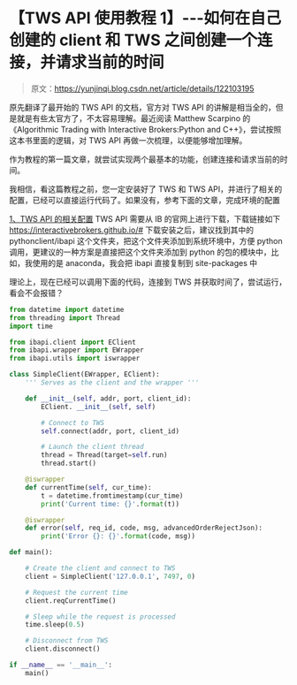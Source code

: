 # 【TWS API 使用教程 1】---如何在自己创建的 client 和 TWS 之间创建一个连接，并请求当前的时间

> 原文：<https://yunjinqi.blog.csdn.net/article/details/122103195>

原先翻译了最开始的 TWS API 的文档，官方对 TWS API 的讲解是相当全的，但是就是有些太官方了，不太容易理解。最近阅读 Matthew Scarpino 的《Algorithmic Trading with Interactive Brokers:Python and C++》，尝试按照这本书里面的逻辑，对 TWS API 再做一次梳理，以便能够增加理解。

作为教程的第一篇文章，就尝试实现两个最基本的功能，创建连接和请求当前的时间。

我相信，看这篇教程之前，您一定安装好了 TWS 和 TWS API，并进行了相关的配置，已经可以直接运行代码了。如果没有，参考下面的文章，完成环境的配置

[1、TWS API 的相关配置](https://yunjinqi.blog.csdn.net/article/details/121730477)
TWS API 需要从 IB 的官网上进行下载，下载链接如下
https://interactivebrokers.github.io/#
下载安装之后，建议找到其中的 pythonclient/ibapi 这个文件夹，把这个文件夹添加到系统环境中，方便 python 调用，更建议的一种方案是直接把这个文件夹添加到 python 的包的模块中，比如，我使用的是 anaconda，我会把 ibapi 直接复制到 site-packages 中

理论上，现在已经可以调用下面的代码，连接到 TWS 并获取时间了，尝试运行，看会不会报错？

```py
from datetime import datetime
from threading import Thread
import time

from ibapi.client import EClient
from ibapi.wrapper import EWrapper
from ibapi.utils import iswrapper

class SimpleClient(EWrapper, EClient):
    ''' Serves as the client and the wrapper '''

    def __init__(self, addr, port, client_id):
        EClient. __init__(self, self)

        # Connect to TWS
        self.connect(addr, port, client_id)

        # Launch the client thread
        thread = Thread(target=self.run)
        thread.start()

    @iswrapper
    def currentTime(self, cur_time):
        t = datetime.fromtimestamp(cur_time)
        print('Current time: {}'.format(t))

    @iswrapper
    def error(self, req_id, code, msg, advancedOrderRejectJson):
        print('Error {}: {}'.format(code, msg))

def main():

    # Create the client and connect to TWS
    client = SimpleClient('127.0.0.1', 7497, 0)

    # Request the current time
    client.reqCurrentTime()

    # Sleep while the request is processed
    time.sleep(0.5)

    # Disconnect from TWS
    client.disconnect()

if __name__ == '__main__':
    main() 
```
